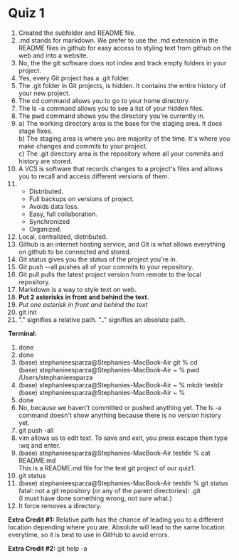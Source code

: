 # Quiz 1

1. Created the subfolder and README file.  
2. .md stands for markdown. We prefer to use the .md extension in the README files in github for easy access to styling text from github on the web and into a website.  
3. No, the the git software does not index and track empty folders in your project. 
4. Yes, every Git project has a .git folder.
5. The .git folder in Git projects, is hidden. It contains the entire history of your new project.
6. The cd command allows you to go to your home directory.
7. The ls -a command allows you to see a list of your hidden files.
8. The pwd command shows you the directory you're currently in.
9. a) The working directory area is the base for the staging area. It does stage fixes.  
   b) The staging area is where you are majority of the time. It's where you make changes and commits to your project.  
   c) The .git directory area is the repository where all your commits and history are stored.  
10. A VCS is software that records changes to a project's files and allows you to recall and access different versions of them.
11. * Distributed.
    * Full backups on versions of project.
    * Avoids data loss.
    * Easy, full collaboration.
    * Synchronized
    * Organized.
12. Local, centralized, distributed.
13. Github is an internet hosting service, and Git is what allows everything on github to be connected and stored.
14. Git status gives you the status of the project you're in.
15. Git push --all pushes all of your commits to your repository.
16. Git pull pulls the latest project version from remote to the local repository.
17. Markdown is a way to style text on web.
18. **Put 2 asterisks in front and behind the text.**
19. *Put one asterisk in front and behind the text*
20. git init
21. "." signifies a relative path. ".." signifies an absolute path.

**Terminal:**
   1. done
   2. done
   3. (base) stephanieesparza@Stephanies-MacBook-Air git % cd  
      (base) stephanieesparza@Stephanies-MacBook-Air ~ % pwd  
      /Users/stephanieesparza
   4. (base) stephanieesparza@Stephanies-MacBook-Air ~ % mkdir testdir  
      (base) stephanieesparza@Stephanies-MacBook-Air ~ %
   5. done
   6. No, because we haven't committed or pushed anything yet. The ls -a command doesn't show anything because there is no version history yet.
   7. git push -all
   8. vim allows us to edit text. To save and exit, you press escape then type :wq and enter.
   9. (base) stephanieesparza@Stephanies-MacBook-Air testdir % cat README.md  
       This is a README.md file for the test git project of our quiz1.
   10. git status
   11. (base) stephanieesparza@Stephanies-MacBook-Air testdir % git status  
       fatal: not a git repository (or any of the parent directories): .git    
       (I must have done something wrong, not sure what.)
   13. It force removes a directory.

**Extra Credit #1:** Relative path has the chance of leading you to a different location depending where you are. Absolute will lead to the same location everytime, so it is best to use in GitHub to avoid errors.  

**Extra Credit #2:** git help -a

